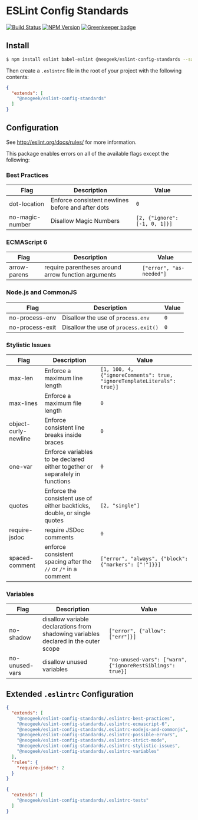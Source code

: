 # ESLint Config Standards

[![Build Status](https://travis-ci.org/neogeek/eslint-config-standards.svg?branch=master)](https://travis-ci.org/neogeek/eslint-config-standards)
[![NPM Version](https://img.shields.io/npm/v/@neogeek/eslint-config-standards.svg?style=flat)](https://www.npmjs.org/package/@neogeek/eslint-config-standards)
[![Greenkeeper badge](https://badges.greenkeeper.io/neogeek/eslint-config-standards.svg)](https://greenkeeper.io/)

## Install

```bash
$ npm install eslint babel-eslint @neogeek/eslint-config-standards --save-dev
```

Then create a `.eslintrc` file in the root of your project with the following contents:

```json
{
  "extends": [
    "@neogeek/eslint-config-standards"
  ]
}
```

## Configuration

See http://eslint.org/docs/rules/ for more information.

This package enables errors on all of the available flags except the following:

### Best Practices

| Flag | Description | Value |
|------|-------------|--------|
| dot-location | Enforce consistent newlines before and after dots | `0` |
| no-magic-number | Disallow Magic Numbers | `[2, {"ignore": [-1, 0, 1]}]` |

### ECMAScript 6

| Flag | Description | Value |
|------|-------------|--------|
| arrow-parens | require parentheses around arrow function arguments | `["error", "as-needed"]` |

### Node.js and CommonJS

| Flag | Description | Value |
|------|-------------|--------|
| no-process-env | Disallow the use of `process.env` | `0` |
| no-process-exit | Disallow the use of `process.exit()` | `0` |

### Stylistic Issues

| Flag | Description | Value |
|------|-------------|--------|
| max-len | Enforce a maximum line length | `[1, 100, 4, {"ignoreComments": true, "ignoreTemplateLiterals": true}]` |
| max-lines | Enforce a maximum file length | `0` |
| object-curly-newline | Enforce consistent line breaks inside braces | `0` |
| one-var | Enforce variables to be declared either together or separately in functions | `0` |
| quotes | Enforce the consistent use of either backticks, double, or single quotes | `[2, "single"]` |
| require-jsdoc | require JSDoc comments | `0` |
| spaced-comment | enforce consistent spacing after the `//` or `/*` in a comment | `["error", "always", {"block": {"markers": ["!"]}}]` |

### Variables

| Flag | Description | Value |
|------|-------------|--------|
| no-shadow | disallow variable declarations from shadowing variables declared in the outer scope | `["error", {"allow": ["err"]}]` |
| no-unused-vars | disallow unused variables | `"no-unused-vars": ["warn", {"ignoreRestSiblings": true}]` |

## Extended `.eslintrc` Configuration

```json
{
  "extends": [
    "@neogeek/eslint-config-standards/.eslintrc-best-practices",
    "@neogeek/eslint-config-standards/.eslintrc-ecmascript-6",
    "@neogeek/eslint-config-standards/.eslintrc-nodejs-and-commonjs",
    "@neogeek/eslint-config-standards/.eslintrc-possible-errors",
    "@neogeek/eslint-config-standards/.eslintrc-strict-mode",
    "@neogeek/eslint-config-standards/.eslintrc-stylistic-issues",
    "@neogeek/eslint-config-standards/.eslintrc-variables"
  ],
  "rules": {
    "require-jsdoc": 2
  }
}
```

```json
{
  "extends": [
    "@neogeek/eslint-config-standards/.eslintrc-tests"
  ]
}
```
